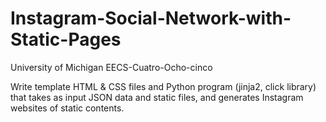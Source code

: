 # Instagram-Social-Network-with-Static-Pages

University of Michigan EECS-Cuatro-Ocho-cinco

Write template HTML & CSS files and Python program (jinja2, click library) that takes as input JSON data and static files, and generates Instagram websites of static contents.
